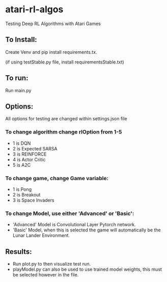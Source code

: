 # atari-rl-algos
Testing Deep RL Algorithms with Atari Games

## To Install:
Create Venv and pip install requirements.tx. <p>
(if using testStable.py file, install requirementsStable.txt)

## To run:
Run main.py

## Options:
All options for testing are changed within settings.json file

### To change algorithm change rlOption from 1-5
  - 1 is DQN
  - 2 is Expected SARSA
  - 3 is REINFORCE
  - 4 is Actor Critic
  - 5 is A2C
  
### To change game, change Game variable:
  - 1 is Pong
  - 2 is Breakout
  - 3 is Space Invaders
  
### To change Model, use either 'Advanced' or 'Basic':
  - 'Advanced' Model is Convolutional Layer Pytorch network.
  - 'Basic' Model, when this is selected the game will automatically be the Lunar Lander Environment.

## Results:
- Run plot.py to then visualize test run. 
- playModel.py can also be used to use trained model weights, this must be selected however in the file.
